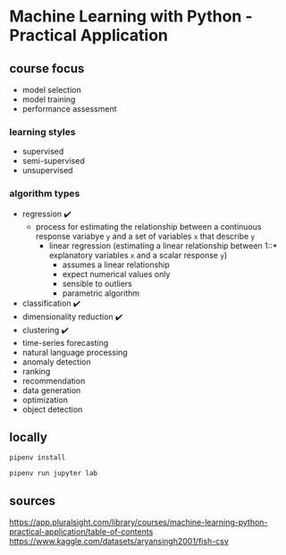 # Machine Learning with Python - Practical Application

## course focus
- model selection
- model training
- performance assessment


### learning styles

- supervised
- semi-supervised
- unsupervised
  
### algorithm types

- regression ✔️
  - process for estimating the relationship between a continuous response
    variabye `y` and a set of variables `x` that describe `y`
    - linear regression (estimating a linear relationship between 1::*
      explanatory variables `x` and a scalar response `y`)
        - assumes a linear relationship
        - expect numerical values only
        - sensible to outliers
        - parametric algorithm
- classification ✔️
- dimensionality reduction ✔️
- clustering ✔️
- time-series forecasting
- natural language processing
- anomaly detection
- ranking
- recommendation
- data generation
- optimization
- object detection

## locally

```
pipenv install

pipenv run jupyter lab
```

## sources

<https://app.pluralsight.com/library/courses/machine-learning-python-practical-application/table-of-contents>
<https://www.kaggle.com/datasets/aryansingh2001/fish-csv>